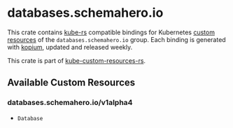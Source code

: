 <!--
SPDX-FileCopyrightText: The kube-custom-resources-rs Authors
SPDX-License-Identifier: 0BSD
 -->

# databases.schemahero.io

This crate contains [kube-rs](https://kube.rs/) compatible bindings for Kubernetes [custom resources](https://kubernetes.io/docs/tasks/extend-kubernetes/custom-resources/custom-resource-definitions/) of the `databases.schemahero.io` group. Each binding is generated with [kopium](https://github.com/kube-rs/kopium), updated and released weekly.

This crate is part of [kube-custom-resources-rs](https://github.com/metio/kube-custom-resources-rs).

## Available Custom Resources

### databases.schemahero.io/v1alpha4
- `Database`
